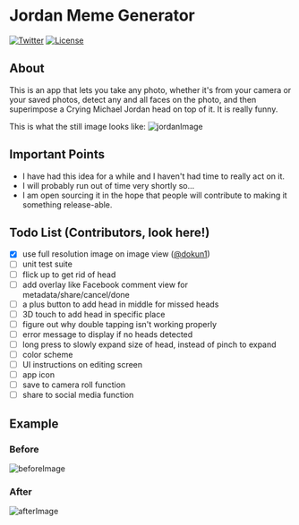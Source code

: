 # Jordan Meme Generator

[![Twitter](https://img.shields.io/badge/contact-@dokun24-blue.svg?style=flat)](https://twitter.com/dokun24)
[![License](http://img.shields.io/badge/license-MIT-green.svg?style=flat)](https://github.com/dokun1/firstRuleFireplace/blob/master/LICENSE)

## About
This is an app that lets you take any photo, whether it's from your camera or your saved photos, detect any and all faces on the photo, and then superimpose a Crying Michael Jordan head on top of it. It is really funny.

This is what the still image looks like:
![jordanImage](https://raw.githubusercontent.com/dokun1/jordan-meme-ios/master/JordanHeadMeme/JordanHeadMeme/Assets.xcassets/jordanHead.imageset/jordanHead.png)

## Important Points

* I have had this idea for a while and I haven't had time to really act on it.
* I will probably run out of time very shortly so...
* I am open sourcing it in the hope that people will contribute to making it something release-able.
 

## Todo List (Contributors, look here!)

- [x] use full resolution image on image view ([@dokun1](https://github.com/dokun1))
- [ ] unit test suite
- [ ] flick up to get rid of head
- [ ] add overlay like Facebook comment view for metadata/share/cancel/done
- [ ] a plus button to add head in middle for missed heads
- [ ] 3D touch to add head in specific place
- [ ] figure out why double tapping isn't working properly
- [ ] error message to display if no heads detected
- [ ] long press to slowly expand size of head, instead of pinch to expand
- [ ] color scheme
- [ ] UI instructions on editing screen
- [ ] app icon
- [ ] save to camera roll function
- [ ] share to social media function

## Example

### Before
![beforeImage](https://raw.githubusercontent.com/dokun1/jordan-meme-ios/master/JordanHeadMeme/before.png)
### After
![afterImage](https://raw.githubusercontent.com/dokun1/jordan-meme-ios/master/JordanHeadMeme/after.png)
